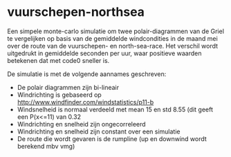 # vuurschepen-northsea

Een simpele monte-carlo simulatie om twee polair-diagrammen van de Griel te vergelijken op basis van de gemiddelde windcondities in de maand mei over de route van de vuurschepen- en north-sea-race. Het verschil wordt uitgedrukt in gemiddelde seconden per uur, waar positieve waarden betekenen dat met code0 sneller is. 

De simulatie is met de volgende aannames geschreven:
- De polair diagrammen zijn bi-lineair
- Windrichting is gebaseerd op http://www.windfinder.com/windstatistics/p11-b
- Windsnelheid is normaal verdeeld met mean 15 en std 8.55 (dit geeft een P(x<=11) van 0.32
- Windrichting en snelheid zijn ongecorreleerd
- Windrichting en snelheid zijn constant over een simulatie
- De route die wordt gevaren is de rumpline (up en downwind wordt berekend mbv vmg)
